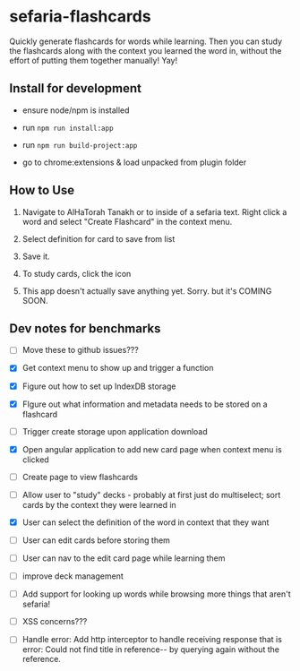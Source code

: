 # sefaria-flashcards
Quickly generate flashcards for words while learning. Then you can study the flashcards along with the context you learned the word in, without the effort of putting them together manually! Yay!

## Install for development
- ensure node/npm is installed

- run `npm run install:app`

- run `npm run build-project:app`

- go to chrome:extensions & load unpacked from plugin folder

## How to Use
1. Navigate to AlHaTorah Tanakh or to inside of a sefaria text. Right click a word and select "Create Flashcard" in the context menu.

2. Select definition for card to save from list

3. Save it.

4. To study cards, click the icon

5. This app doesn't actually save anything yet. Sorry. but it's COMING SOON.


## Dev notes for benchmarks

- [ ] Move these to github issues???

- [x] Get context menu to show up and trigger a function

- [x] Figure out how to set up IndexDB storage

- [x] FIgure out what information and metadata needs to be stored on a flashcard

- [ ] Trigger create storage upon application download

- [x] Open angular application to add new card page when context menu is clicked

- [ ] Create page to view flashcards

- [ ] Allow user to "study" decks - probably at first just do multiselect; sort cards by the context they were learned in

- [x] User can select the definition of the word in context that they want

- [ ] User can edit cards before storing them

- [ ] User can nav to the edit card page while learning them

- [ ] improve deck management

- [ ] Add support for looking up words while browsing more things that aren't sefaria!

- [ ] XSS concerns???

- [ ] Handle error: Add http interceptor to handle receiving response that is error: Could not find title in reference-- by querying again without the reference.